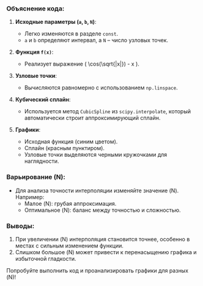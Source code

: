 ### Объяснение кода:
1. **Исходные параметры (`a`, `b`, `N`)**:
   - Легко изменяются в разделе `const`. 
   - `a` и `b` определяют интервал, а `N` – число узловых точек.

2. **Функция `f(x)`**:
   - Реализует выражение \( \cos(\sqrt{|x|}) - x \).

3. **Узловые точки**:
   - Вычисляются равномерно с использованием `np.linspace`.

4. **Кубический сплайн**:
   - Используется метод `CubicSpline` из `scipy.interpolate`, который автоматически строит аппроксимирующий сплайн.

5. **Графики**:
   - Исходная функция (синим цветом).
   - Сплайн (красным пунктиром).
   - Узловые точки выделяются черными кружочками для наглядности.

### Варьирование \(N\):
- Для анализа точности интерполяции изменяйте значение \(N\). Например:
  - Малое \(N\): грубая аппроксимация.
  - Оптимальное \(N\): баланс между точностью и сложностью.
  
### Выводы:
1. При увеличении \(N\) интерполяция становится точнее, особенно в местах с сильным изменением функции.
2. Слишком большое \(N\) может привести к перенасыщению графика и избыточной гладкости.

Попробуйте выполнить код и проанализировать графики для разных \(N\)!